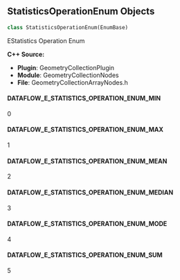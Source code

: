 ## StatisticsOperationEnum Objects

```python
class StatisticsOperationEnum(EnumBase)
```

EStatistics Operation Enum

**C++ Source:**

- **Plugin**: GeometryCollectionPlugin
- **Module**: GeometryCollectionNodes
- **File**: GeometryCollectionArrayNodes.h

<a id="unreal.StatisticsOperationEnum.DATAFLOW_E_STATISTICS_OPERATION_ENUM_MIN"></a>

#### DATAFLOW_E_STATISTICS_OPERATION_ENUM_MIN

0

<a id="unreal.StatisticsOperationEnum.DATAFLOW_E_STATISTICS_OPERATION_ENUM_MAX"></a>

#### DATAFLOW_E_STATISTICS_OPERATION_ENUM_MAX

1

<a id="unreal.StatisticsOperationEnum.DATAFLOW_E_STATISTICS_OPERATION_ENUM_MEAN"></a>

#### DATAFLOW_E_STATISTICS_OPERATION_ENUM_MEAN

2

<a id="unreal.StatisticsOperationEnum.DATAFLOW_E_STATISTICS_OPERATION_ENUM_MEDIAN"></a>

#### DATAFLOW_E_STATISTICS_OPERATION_ENUM_MEDIAN

3

<a id="unreal.StatisticsOperationEnum.DATAFLOW_E_STATISTICS_OPERATION_ENUM_MODE"></a>

#### DATAFLOW_E_STATISTICS_OPERATION_ENUM_MODE

4

<a id="unreal.StatisticsOperationEnum.DATAFLOW_E_STATISTICS_OPERATION_ENUM_SUM"></a>

#### DATAFLOW_E_STATISTICS_OPERATION_ENUM_SUM

5

<a id="unreal.DataflowFieldFalloffType"></a>